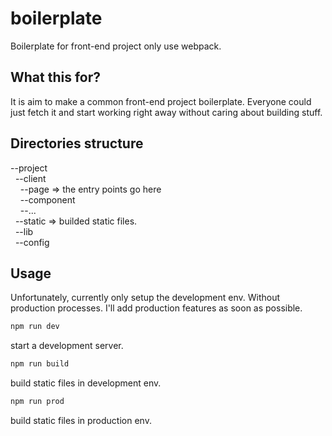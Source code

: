 # boilerplate
Boilerplate for front-end project only use webpack.

## What this for?
It is aim to make a common front-end project boilerplate. Everyone could just fetch it and start working right away without caring about building stuff.

## Directories structure
--project   
&nbsp;&nbsp;--client  
&nbsp;&nbsp;&nbsp;&nbsp;--page      => the entry points go here  
&nbsp;&nbsp;&nbsp;&nbsp;--component    
&nbsp;&nbsp;&nbsp;&nbsp;--...   
&nbsp;&nbsp;--static => builded static files.  
&nbsp;&nbsp;--lib   
&nbsp;&nbsp;--config  
  
## Usage
Unfortunately, currently only setup the development env. Without production processes.
I'll add production features as soon as possible.

```sh
npm run dev
```
start a development server.

```sh
npm run build
```
build static files in development env.

```sh
npm run prod
```
build static files in production env.
